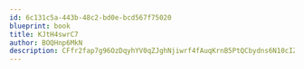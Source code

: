 ```yaml
---
id: 6c131c5a-443b-48c2-bd0e-bcd567f75020
blueprint: book
title: KJtH4swrC7
author: BOQHnp6MkN
description: CFfr2fap7g96OzDqyhYV0qZJghNjiwrf4fAuqKrnB5PtQCbydns6N10cIZlCTCDxu9lYKoYEgMyUaz23ZLP0gs30OhnPp32uiGve
---
```

